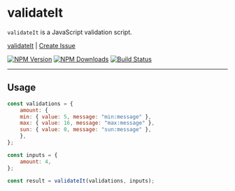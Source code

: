 # validateIt

`validateIt` is a JavaScript validation script.

<!--
![](icon.png)
-->

[validateIt](https://aslamanver.github.io/js-validate-it) | [Create Issue](https://github.com/aslamanver/js-validate-it/issues/new)

[![NPM Version][npm-image]][npm-url]
[![NPM Downloads][downloads-image]][downloads-url]
[![Build Status][workflow-image]][workflow-url]

<hr/>

## Usage

```js
const validations = {
    amount: {
    min: { value: 5, message: "min:message" },
    max: { value: 16, message: "max:message" },
    sun: { value: 0, message: "sun:message" },
    },
};

const inputs = {
    amount: 4,
};

const result = validateIt(validations, inputs);
```

[npm-image]: https://img.shields.io/npm/v/js-validate-it.svg
[npm-url]: https://npmjs.org/package/js-validate-it
[downloads-image]: https://img.shields.io/npm/dm/js-validate-it.svg
[downloads-url]: https://npmcharts.com/compare/js-validate-it?minimal=true
[workflow-image]: https://github.com/aslamanver/js-validate-it/actions/workflows/node.js.yml/badge.svg
[workflow-url]: https://github.com/aslamanver/js-validate-it/actions
